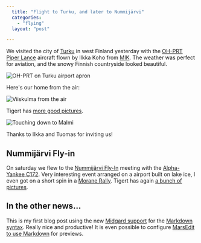 ```yaml
---
  title: "Flight to Turku, and later to Nummijärvi"
  categories: 
    - "flying"
  layout: "post"

---
```

We visited the city of [Turku][1] in west Finland yesterday with the [OH-PRT][2] [Piper Lance][3] aircraft flown by Ilkka Koho from [MIK][4]. The weather was perfect for aviation, and the snowy Finnish countryside looked beautiful.

![OH-PRT on Turku airport apron][5]

Here's our home from the air:

![Viiskulma from the air][6]

Tigert has [more good pictures][7].

![Touching down to Malmi][8]

Thanks to Ilkka and Tuomas for inviting us!

## Nummijärvi Fly-in

On saturday we flew to the [Nummijärvi Fly-In][12] meeting with the [Alpha-Yankee C172][13]. Very interesting event arranged on a airport built on lake ice, I even got on a short spin in a [Morane Rally][14]. Tigert has again [a bunch of pictures][15].

## In the other news...

This is my first blog post using the new [Midgard support][9] for the [Markdown syntax][10]. Really nice and productive! It is even possible to configure [MarsEdit to use Markdown][11] for previews.

[1]: http://bergie.iki.fi/archive/locations/finland-turku-2005-03-10.html
[2]: http://www.nikkemedia.fi/esmo/aircrafts-of-members/OH-PRT/oh-prt.htm
[3]: http://www.dillonsaviation.com/aircraft/piperlance.htm
[4]: http://www.mik.fi/
[5]: http://bergie.iki.fi/midcom-serveattachmentguid-b91898e96e9f3f01468ea8e31c0f2998/oh-prt-eftu.jpg
[6]: http://bergie.iki.fi/midcom-serveattachmentguid-51a6365e17f698813e2648a7fe21652d/home_from_air.jpg
[7]: http://gallery.tigert.com/gallery/lance-eftu-200503
[8]: http://bergie.iki.fi/midcom-serveattachmentguid-97aa0b0f0ed2c3b008d7d85c8d489037/efhf_touchdown.jpg
[9]: http://bergie.iki.fi/blog/markdown-support-for-midgard/
[10]: http://daringfireball.net/projects/markdown/
[11]: http://ranchero.com/marsedit/changenotes/1.0b8.php
[12]: http://www.netikka.net/air.pilot/nummijarvi/
[13]: http://www.finnairflyingclub.com/flk/cay.htm
[14]: http://gallery.tigert.com/gallery/nummijarvi05/acd
[15]: http://gallery.tigert.com/gallery/nummijarvi05